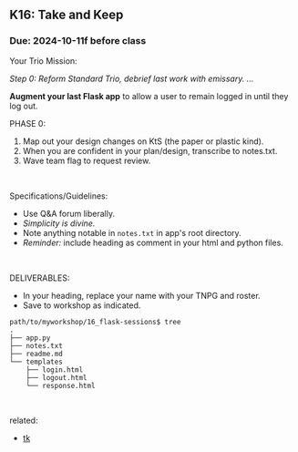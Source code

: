 ## K16: Take and Keep
### Due: 2024-10-11f before class

Your Trio Mission: 

_Step 0: Reform Standard Trio, debrief last work with emissary. ..._

__Augment your last Flask app__ to allow a user to remain logged in until they log out. 

PHASE 0:
1. Map out your design changes on KtS (the paper or plastic kind).
1. When you are confident in your plan/design, transcribe to notes.txt.
1. Wave team flag to request review.

<br>

Specifications/Guidelines:
  - Use Q&A forum liberally.
  - *Simplicity is divine.*
  - Note anything notable in `notes.txt` in app's root directory.
  - _Reminder:_ include heading as comment in your html and python files.
<br>

DELIVERABLES:
* In your heading, replace your name with your TNPG and roster.
* Save to workshop as indicated.

```
path/to/myworkshop/16_flask-sessions$ tree
.
├── app.py
├── notes.txt
├── readme.md
└── templates
    ├── login.html
    ├── logout.html
    └── response.html
```

<br>

related:
* [tk](https://)

<br>
